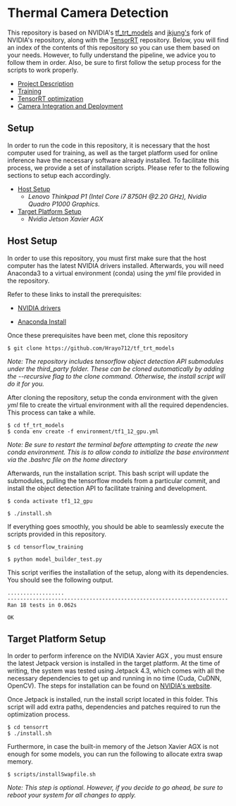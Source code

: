 Thermal Camera Detection
====================================

This repository is based on NVIDIA's [tf_trt_models](https://github.com/NVIDIA-Jetson/tf_trt_models) and [jkjung's](https://github.com/jkjung-avt/tf_trt_models) fork of NVIDIA's repository, along with the [TensorRT](https://github.com/jkjung-avt/tensorrt_demos) repository. Below, you will find an index of the contents of this repository so you can use them based on your needs. However, to fully understand the pipeline, we advice you to follow them in order. Also, be sure to first follow the setup process for the scripts to work properly.

* [Project Description](docs/)
* [Training](tensorflow_training/)
* [TensorRT optimization](tensorrt/)
* [Camera Integration and Deployment](src/)



## Setup

In order to run the code in this repository, it is necessary that the host computer used for training, as well as the target platform used for online inference have the necessary software already installed. To facilitate this process, we provide a set of installation scripts. Please refer to the following sections to setup each accordingly.

- [Host Setup](#Host-Setup) 
  - *Lenovo Thinkpad P1 (Intel Core i7 8750H @2.20 GHz), Nvidia Quadro P1000 Graphics.*
- [Target Platform Setup](#Target-Platform-Setup)
  - *Nvidia Jetson Xavier AGX*

<a name="Host-Setup"></a>

## Host Setup

In order to use this repository, you must first make sure that the host computer has the latest NVIDIA drivers installed. Afterwards, you will need Anaconda3 to a virtual environment (conda) using the *yml* file provided in the repository.



Refer to these links to install the prerequisites:

- [NVIDIA drivers](http://www.linuxandubuntu.com/home/how-to-install-latest-nvidia-drivers-in-linux)

- [Anaconda Install](https://www.anaconda.com/distribution/)

  

Once these prerequisites have been met, clone this repository

```
$ git clone https://github.com/Hrayo712/tf_trt_models
```

<em>Note: The repository includes tensorflow object detection API submodules under the third_party folder. These can be cloned automatically by adding the --recursive flag to the clone command. Otherwise, the install script will do it for you.</em>



After cloning the repository, setup the conda environment with the given <em>yml</em> file to create the virtual environment with all the required dependencies. This process can take a while.

```
$ cd tf_trt_models
$ conda env create -f environment/tf1_12_gpu.yml
```

<em>Note: Be sure to restart the terminal before attempting to create the new conda environment. This is to allow conda to initialize the base environment via the .bashrc file on the home directory </em>



Afterwards, run the installation script. This bash script will update the submodules, pulling the tensorflow models from a particular commit, and install the object detection API to facilitate training and development. 

```
$ conda activate tf1_12_gpu

$ ./install.sh
```



If everything goes smoothly, you should be able to seamlessly execute the scripts provided in this repository. 

```
$ cd tensorflow_training

$ python model_builder_test.py
```



This script verifies the installation of the setup, along with its dependencies. You should see the following output.

```
..................
----------------------------------------------------------------------
Ran 18 tests in 0.062s

OK
```



<a name="Target-Platform-Setup"></a>

## Target Platform Setup

In order to perform inference on the NVIDIA Xavier AGX , you must ensure the latest Jetpack version is installed in the target platform. At the time of writing, the system was tested using Jetpack 4.3, which comes with all the necessary dependencies to get up and running in no time (Cuda, CuDNN, OpenCV). The steps for installation can be found on [NVIDIA's website](https://developer.nvidia.com/embedded/jetpack).

Once Jetpack is installed, run the install script located in this folder. This script will add extra paths, dependencies and patches required to run the optimization process.

```
$ cd tensorrt
$ ./install.sh
```

Furthermore, in case the built-in memory of the Jetson Xavier AGX is not enough for some models, you can run the following to allocate extra swap memory.

```
$ scripts/installSwapfile.sh
```

*Note: This step is optional. However, if you decide to go ahead, be sure to reboot your system for all changes to apply.*